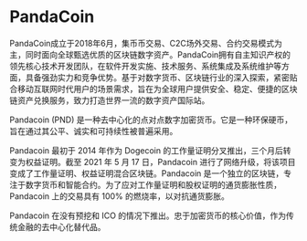 # 

# PandaCoin

PandaCoin成立于2018年6月，集币币交易、C2C场外交易、合约交易模式为主，同时面向全球甄选优质的区块链数字资产。PandaCoin拥有自主知识产权的领先核心技术开发团队，在软件开发实施、技术服务、系统集成及系统维护等方面，具备强劲实力和竞争优势。基于对数字货币、区块链行业的深入探索，紧密贴合移动互联网时代用户的场景需求，旨在为全球用户提供安全、稳定、便捷的区块链资产兑换服务，致力打造世界一流的数字资产国际站。

Pandacoin (PND) 是一种去中心化的点对点数字加密货币。它是一种环保硬币，旨在通过其公平、诚实和可持续性被普遍采用。

Pandacoin 最初于 2014 年作为 Dogecoin 的工作量证明分叉推出，三个月后转变为权益证明。截至 2021 年 5 月 17 日，Pandacoin 进行了网络升级，将该项目变成了工作量证明、权益证明混合区块链。Pandacoin 是一个独立的区块链，专注于数字货币和智能合约。为了应对工作量证明和股权证明的通货膨胀性质，Pandacoin 上的交易具有 100% 的燃烧率，以对抗通货膨胀。

Pandacoin 在没有预挖和 ICO 的情况下推出。忠于加密货币的核心价值，作为传统金融的去中心化替代品。

